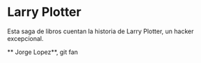 # Larry Plotter

Esta saga de libros cuentan la historia de Larry Plotter, un hacker excepcional.

** Jorge Lopez**, git fan 
